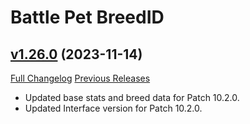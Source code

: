 # Battle Pet BreedID

## [v1.26.0](https://github.com/MMOSimca/BattlePetBreedID/tree/v1.26.0) (2023-11-14)
[Full Changelog](https://github.com/MMOSimca/BattlePetBreedID/compare/v1.25.0...v1.26.0) [Previous Releases](https://github.com/MMOSimca/BattlePetBreedID/releases)

- Updated base stats and breed data for Patch 10.2.0.  
- Updated Interface version for Patch 10.2.0.  
